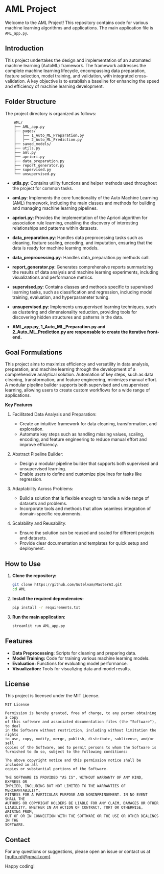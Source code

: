 # AML Project

Welcome to the AML Project! This repository contains code for various machine learning algorithms and applications. The main application file is `AML_app.py`.

## Introduction

This project undertakes the design and implementation of an automated machine learning (AutoML) framework. The framework addresses the complete machine learning lifecycle, encompassing data preparation, feature selection, model training, and validation, with integrated cross-validation. A key objective is to establish a baseline for enhancing the speed and efficiency of machine learning development.

## Folder Structure

The project directory is organized as follows:

```
    AML/
    ├── AML_app.py
    ├── pages/
    │   ├── 1_Auto_ML_Preparation.py
    │   ├── 2_Auto_ML_Prediction.py
    ├── saved_models/
    ├── utils.py
    ├── aml.py
    ├── apriori.py
    ├── data_preparation.py
    ├── report_generator.py
    ├── supervised.py
    └── unsupervised.py
 ```

- **utils.py**: Contains utility functions and helper methods used throughout the project for common tasks.

- **aml.py**: Implements the core functionality of the Auto Machine Learning (AML) framework, including the main classes and methods for building and managing machine learning pipelines.

- **apriori.py**: Provides the implementation of the Apriori algorithm for association rule learning, enabling the discovery of interesting relationships and patterns within datasets.

- **data_preparation.py**: Handles data preprocessing tasks such as cleaning, feature scaling, encoding, and imputation, ensuring that the data is ready for machine learning models.

- **data_preprocessing.py**: Handles data_preparation.py methods call.

- **report_generator.py**: Generates comprehensive reports summarizing the results of data analysis and machine learning experiments, including visualizations and performance metrics.

- **supervised.py**: Contains classes and methods specific to supervised learning tasks, such as classification and regression, including model training, evaluation, and hyperparameter tuning.

- **unsupervised.py**: Implements unsupervised learning techniques, such as clustering and dimensionality reduction, providing tools for discovering hidden structures and patterns in the data.

- **AML_app.py, 1_Auto_ML_Preparation.py and  2_Auto_ML_Prediction.py are responsable to create the iterative front-end.**


## Goal Formulations

This project aims to maximize efficiency and versatility in data analysis, preparation, and machine learning through the development of a comprehensive analytical solution. Automation of key steps, such as data cleaning, transformation, and feature engineering, minimizes manual effort. A modular pipeline builder supports both supervised and unsupervised learning, allowing users to create custom workflows for a wide range of applications.

**Key Features**
1. Facilitated Data Analysis and Preparation:
    - Create an intuitive framework for data cleaning, transformation, and exploration.
    - Automate key steps such as handling missing values, scaling, encoding, and feature engineering to reduce manual effort and improve efficiency.

2. Abstract Pipeline Builder:
    - Design a modular pipeline builder that supports both supervised and unsupervised learning.
    - Enable users to define and customize pipelines for tasks like regression.

3. Adaptability Across Problems:
    - Build a solution that is flexible enough to handle a wide range of datasets and problems.
    - Incorporate tools and methods that allow seamless integration of domain-specific requirements.

4. Scalability and Reusability:
    - Ensure the solution can be reused and scaled for different projects and datasets.
    - Provide clear documentation and templates for quick setup and deployment.

## How to Use

1. **Clone the repository:**
    ```bash
    git clone https://github.com/Gutelvam/MasterAI.git
    cd AML
    ```

2. **Install the required dependencies:**
    ```bash
    pip install -r requirements.txt
    ```

3. **Run the main application:**
    ```bash
    streamlit run AML_app.py
    ```

## Features

- **Data Preprocessing:** Scripts for cleaning and preparing data.
- **Model Training:** Code for training various machine learning models.
- **Evaluation:** Functions for evaluating model performance.
- **Visualization:** Tools for visualizing data and model results.


## License


This project is licensed under the MIT License.

```
MIT License

Permission is hereby granted, free of charge, to any person obtaining a copy
of this software and associated documentation files (the "Software"), to deal
in the Software without restriction, including without limitation the rights
to use, copy, modify, merge, publish, distribute, sublicense, and/or sell
copies of the Software, and to permit persons to whom the Software is
furnished to do so, subject to the following conditions:

The above copyright notice and this permission notice shall be included in all
copies or substantial portions of the Software.

THE SOFTWARE IS PROVIDED "AS IS", WITHOUT WARRANTY OF ANY KIND, EXPRESS OR
IMPLIED, INCLUDING BUT NOT LIMITED TO THE WARRANTIES OF MERCHANTABILITY,
FITNESS FOR A PARTICULAR PURPOSE AND NONINFRINGEMENT. IN NO EVENT SHALL THE
AUTHORS OR COPYRIGHT HOLDERS BE LIABLE FOR ANY CLAIM, DAMAGES OR OTHER
LIABILITY, WHETHER IN AN ACTION OF CONTRACT, TORT OR OTHERWISE, ARISING FROM,
OUT OF OR IN CONNECTION WITH THE SOFTWARE OR THE USE OR OTHER DEALINGS IN THE
SOFTWARE.
```

## Contact

For any questions or suggestions, please open an issue or contact us at [gutto.rdj@gmail.com].

Happy coding!
